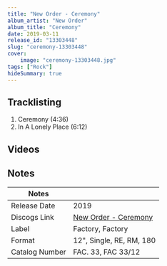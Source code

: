 ```yaml
---
title: "New Order - Ceremony"
album_artist: "New Order"
album_title: "Ceremony"
date: 2019-03-11
release_id: "13303448"
slug: "ceremony-13303448"
cover:
    image: "ceremony-13303448.jpg"
tags: ["Rock"]
hideSummary: true
---
```


## Tracklisting
1. Ceremony (4:36)
2. In A Lonely Place (6:12)

## Videos


## Notes

| Notes          |             |
| ---------------| ----------- |
| Release Date   | 2019 |
| Discogs Link   | [New Order - Ceremony](https://www.discogs.com/release/13303448) |
| Label          | Factory, Factory |
| Format         | 12\", Single, RE, RM, 180 |
| Catalog Number | FAC. 33, FAC 33/12 |

